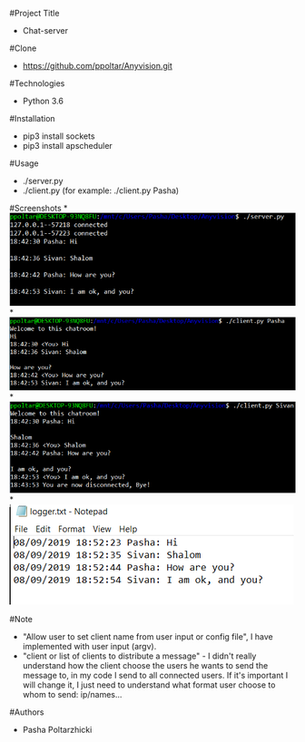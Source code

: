 #Project Title
* Chat-server

#Clone
* https://github.com/ppoltar/Anyvision.git

#Technologies
* Python 3.6

#Installation 
* pip3 install sockets
* pip3 install apscheduler

#Usage
* ./server.py
* ./client.py <Name>  (for example: ./client.py Pasha)

#Screenshots
*![alt tag](https://github.com/ppoltar/Anyvision/blob/master/Screenshots/server.png)
*![alt tag](https://github.com/ppoltar/Anyvision/blob/master/Screenshots/client_Pasha.png)
*![alt tag](https://github.com/ppoltar/Anyvision/blob/master/Screenshots/client_Sivan.png)
*![alt tag](https://github.com/ppoltar/Anyvision/blob/master/Screenshots/logger.png)

#Note
* "Allow user to set client name from user input or config file", I have implemented with user input (argv).
* "client or list of clients to distribute a message" - I didn't really understand how the client choose the users he wants to send the message to,
in my code I send to all connected users. If it's important I will change it, I just need to understand what format user choose to whom to send: ip/names...

#Authors
* Pasha Poltarzhicki

 